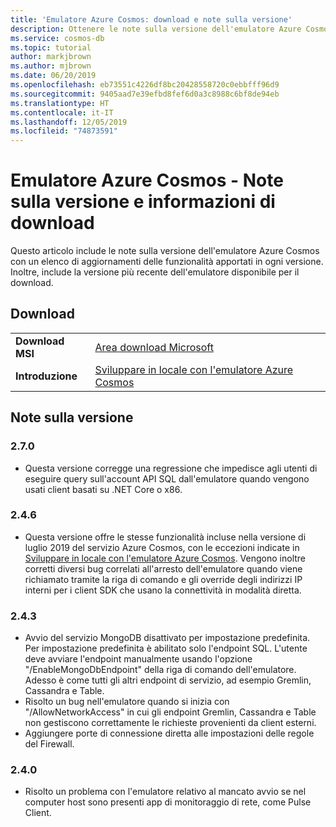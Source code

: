 ```yaml
---
title: 'Emulatore Azure Cosmos: download e note sulla versione'
description: Ottenere le note sulla versione dell'emulatore Azure Cosmos per diverse versioni e le informazioni sul download.
ms.service: cosmos-db
ms.topic: tutorial
author: markjbrown
ms.author: mjbrown
ms.date: 06/20/2019
ms.openlocfilehash: eb73551c4226df8bc20428558720c0ebbfff96d9
ms.sourcegitcommit: 9405aad7e39efbd8fef6d0a3c8988c6bf8de94eb
ms.translationtype: HT
ms.contentlocale: it-IT
ms.lasthandoff: 12/05/2019
ms.locfileid: "74873591"
---
```

# <a name="azure-cosmos-emulator---release-notes-and-download-information"></a>Emulatore Azure Cosmos - Note sulla versione e informazioni di download

Questo articolo include le note sulla versione dell'emulatore Azure Cosmos con un elenco di aggiornamenti delle funzionalità apportati in ogni versione. Inoltre, include la versione più recente dell'emulatore disponibile per il download.

## <a name="download"></a>Download

| | |
|---------|---------|
|**Download MSI**|[Area download Microsoft](https://aka.ms/cosmosdb-emulator)|
|**Introduzione**|[Sviluppare in locale con l'emulatore Azure Cosmos](local-emulator.md)|

## <a name="release-notes"></a>Note sulla versione

### <a name="270"></a>2.7.0

- Questa versione corregge una regressione che impedisce agli utenti di eseguire query sull'account API SQL dall'emulatore quando vengono usati client basati su .NET Core o x86.

### <a name="246"></a>2.4.6

- Questa versione offre le stesse funzionalità incluse nella versione di luglio 2019 del servizio Azure Cosmos, con le eccezioni indicate in [Sviluppare in locale con l'emulatore Azure Cosmos](local-emulator.md). Vengono inoltre corretti diversi bug correlati all'arresto dell'emulatore quando viene richiamato tramite la riga di comando e gli override degli indirizzi IP interni per i client SDK che usano la connettività in modalità diretta.

### <a name="243"></a>2.4.3

- Avvio del servizio MongoDB disattivato per impostazione predefinita. Per impostazione predefinita è abilitato solo l'endpoint SQL. L'utente deve avviare l'endpoint manualmente usando l'opzione "/EnableMongoDbEndpoint" della riga di comando dell'emulatore. Adesso è come tutti gli altri endpoint di servizio, ad esempio Gremlin, Cassandra e Table.
- Risolto un bug nell'emulatore quando si inizia con "/AllowNetworkAccess" in cui gli endpoint Gremlin, Cassandra e Table non gestiscono correttamente le richieste provenienti da client esterni.
- Aggiungere porte di connessione diretta alle impostazioni delle regole del Firewall.

### <a name="240"></a>2.4.0

- Risolto un problema con l'emulatore relativo al mancato avvio se nel computer host sono presenti app di monitoraggio di rete, come Pulse Client.
